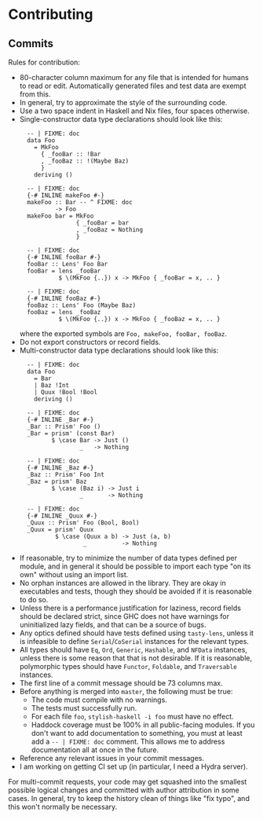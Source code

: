 # Contributing

## Commits

Rules for contribution:

- 80-character column maximum for any file that is intended for humans to read
  or edit. Automatically generated files and test data are exempt from this.
- In general, try to approximate the style of the surrounding code.
- Use a two space indent in Haskell and Nix files, four spaces otherwise.
- Single-constructor data type declarations should look like this:
  ```
    -- | FIXME: doc
    data Foo
      = MkFoo
        { _fooBar :: !Bar
        , _fooBaz :: !(Maybe Baz)
        }
      deriving ()

    -- | FIXME: doc
    {-# INLINE makeFoo #-}
    makeFoo :: Bar -- ^ FIXME: doc
            -> Foo
    makeFoo bar = MkFoo
                  { _fooBar = bar
                  , _fooBaz = Nothing
                  }

    -- | FIXME: doc
    {-# INLINE fooBar #-}
    fooBar :: Lens' Foo Bar
    fooBar = lens _fooBar
             $ \(MkFoo {..}) x -> MkFoo { _fooBar = x, .. }

    -- | FIXME: doc
    {-# INLINE fooBaz #-}
    fooBaz :: Lens' Foo (Maybe Baz)
    fooBaz = lens _fooBaz
             $ \(MkFoo {..}) x -> MkFoo { _fooBaz = x, .. }
  ```
  where the exported symbols are `Foo, makeFoo, fooBar, fooBaz`.
- Do not export constructors or record fields.
- Multi-constructor data type declarations should look like this:
  ```
    -- | FIXME: doc
    data Foo
      = Bar
      | Baz !Int
      | Quux !Bool !Bool
      deriving ()

    -- | FIXME: doc
    {-# INLINE _Bar #-}
    _Bar :: Prism' Foo ()
    _Bar = prism' (const Bar)
           $ \case Bar -> Just ()
                   _   -> Nothing

    -- | FIXME: doc
    {-# INLINE _Baz #-}
    _Baz :: Prism' Foo Int
    _Baz = prism' Baz
           $ \case (Baz i) -> Just i
                   _       -> Nothing

    -- | FIXME: doc
    {-# INLINE _Quux #-}
    _Quux :: Prism' Foo (Bool, Bool)
    _Quux = prism' Quux
            $ \case (Quux a b) -> Just (a, b)
                    _          -> Nothing
  ```
- If reasonable, try to minimize the number of data types defined per module,
  and in general it should be possible to import each type "on its own" without
  using an import list.
- No orphan instances are allowed in the library. They are okay in executables
  and tests, though they should be avoided if it is reasonable to do so.
- Unless there is a performance justification for laziness, record fields
  should be declared strict, since GHC does not have warnings for uninitialized
  lazy fields, and that can be a source of bugs.
- Any optics defined should have tests defined using `tasty-lens`, unless it is
  infeasible to define `Serial`/`CoSerial` instances for the relevant types.
- All types should have `Eq`, `Ord`, `Generic`, `Hashable`, and `NFData`
  instances, unless there is some reason that that is not desirable.
  If it is reasonable, polymorphic types should have `Functor`, `Foldable`,
  and `Traversable` instances.
- The first line of a commit message should be 73 columns max.
- Before anything is merged into `master`, the following must be true:
  - The code must compile with no warnings.
  - The tests must successfully run.
  - For each file `foo`, `stylish-haskell -i foo` must have no effect.
  - Haddock coverage must be 100% in all public-facing modules.
    If you don't want to add documentation to something, you must at least add
    a `-- | FIXME: doc` comment. This allows me to address documentation all at
    once in the future.
- Reference any relevant issues in your commit messages.
- I am working on getting CI set up (in particular, I need a Hydra server).

For multi-commit requests, your code may get squashed into the smallest possible
logical changes and committed with author attribution in some cases. In general,
try to keep the history clean of things like "fix typo", and this won't normally
be necessary.
